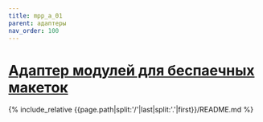 ```yaml
---
title: mpp_a_01
parent: адаптеры
nav_order: 100
---
```

# [Адаптер модулей для беспаечных макеток](https://github.com/mpp2508/{{page.path|split:'/'|last|split:'.'|first}})
{% include_relative {{page.path|split:'/'|last|split:'.'|first}}/README.md %}


